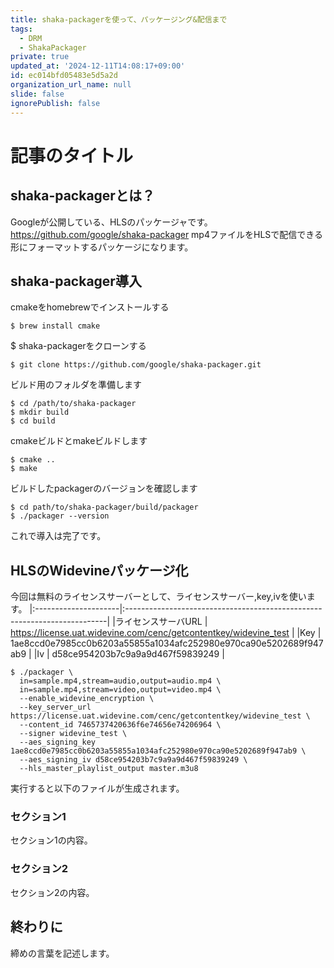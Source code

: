 ```yaml
---
title: shaka-packagerを使って、パッケージング&配信まで
tags:
  - DRM
  - ShakaPackager
private: true
updated_at: '2024-12-11T14:08:17+09:00'
id: ec014bfd05483e5d5a2d
organization_url_name: null
slide: false
ignorePublish: false
---
```


# 記事のタイトル

## shaka-packagerとは？
Googleが公開している、HLSのパッケージャです。
https://github.com/google/shaka-packager
mp4ファイルをHLSで配信できる形にフォーマットするパッケージになります。

## shaka-packager導入
cmakeをhomebrewでインストールする

```
$ brew install cmake
```
$ shaka-packagerをクローンする
```
$ git clone https://github.com/google/shaka-packager.git
```
ビルド用のフォルダを準備します
```
$ cd /path/to/shaka-packager
$ mkdir build
$ cd build
```
cmakeビルドとmakeビルドします
```
$ cmake ..
$ make
```
ビルドしたpackagerのバージョンを確認します
```
$ cd path/to/shaka-packager/build/packager
$ ./packager --version
```
これで導入は完了です。

## HLSのWidevineパッケージ化
今回は無料のライセンスサーバーとして、ライセンスサーバー,key,ivを使います。
|:---------------------|:-------------------------------------------------------------------------|
|ライセンスサーバURL      | https://license.uat.widevine.com/cenc/getcontentkey/widevine_test        | 
|Key                  | 1ae8ccd0e7985cc0b6203a55855a1034afc252980e970ca90e5202689f947ab9          | 
|Iv                   | d58ce954203b7c9a9a9d467f59839249                                         | 



```
$ ./packager \
  in=sample.mp4,stream=audio,output=audio.mp4 \
  in=sample.mp4,stream=video,output=video.mp4 \
  --enable_widevine_encryption \
  --key_server_url https://license.uat.widevine.com/cenc/getcontentkey/widevine_test \
  --content_id 7465737420636f6e74656e74206964 \
  --signer widevine_test \
  --aes_signing_key 1ae8ccd0e7985cc0b6203a55855a1034afc252980e970ca90e5202689f947ab9 \
  --aes_signing_iv d58ce954203b7c9a9a9d467f59839249 \
  --hls_master_playlist_output master.m3u8
```
実行すると以下のファイルが生成されます。


### セクション1
セクション1の内容。

### セクション2
セクション2の内容。

## 終わりに
締めの言葉を記述します。
